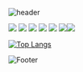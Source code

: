 ![header](https://capsule-render.vercel.app/api?type=waving&color=auto&height=300&section=header&text=jiyoung's%20GitHub&fontSize=65&animation=scaleIn)


<img src="https://img.shields.io/badge/HTML5-E34F26?style=flat-square&logo=HTML5&logoColor=white"/>
<img src="https://img.shields.io/badge/CSS3-1572B6B?style=flat-square&logo=CSS3&logoColor=white"/>
<img src="https://img.shields.io/badge/JavaScript-FDB515?style=flat-square&logo=JavaScript&logoColor=white"/>
<img src="https://img.shields.io/badge/TypeScriptt-3178C6?style=flat-square&logo=TypeScript&logoColor=white"/>
<img src="https://img.shields.io/badge/React-61DAFB?style=flat-square&logo=React&logoColor=white"/>
<img src="https://img.shields.io/badge/styled-components-DB7093?style=flat-square&logo=styled-components&logoColor=white"/><img src="https://img.shields.io/badge/Git-F05032?style=flat-square&logo=Git&logoColor=white"/>

[![Top Langs](https://github-readme-stats.vercel.app/api/top-langs/?username=jssq2468)](https://github.com/jssq2468/github-readme-stats)


![Footer](https://capsule-render.vercel.app/api?type=waving&color=auto&height=200&section=footer)
